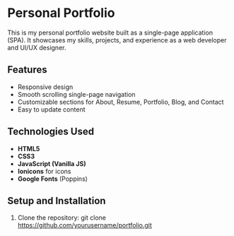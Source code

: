 # Personal Portfolio

This is my personal portfolio website built as a single-page application (SPA). It showcases my skills, projects, and experience as a web developer and UI/UX designer.

## Features

- Responsive design
- Smooth scrolling single-page navigation
- Customizable sections for About, Resume, Portfolio, Blog, and Contact
- Easy to update content

## Technologies Used

- **HTML5**
- **CSS3**
- **JavaScript (Vanilla JS)**
- **Ionicons** for icons
- **Google Fonts** (Poppins)

## Setup and Installation

1. Clone the repository:
   git clone https://github.com/yourusername/portfolio.git
